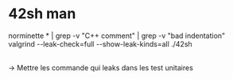 <h1>42sh man</h1>

norminette * | grep -v "C++ comment" | grep -v "bad indentation"<br />
valgrind --leak-check=full --show-leak-kinds=all ./42sh <br /><br />

-> Mettre les commande qui leaks dans les test unitaires

